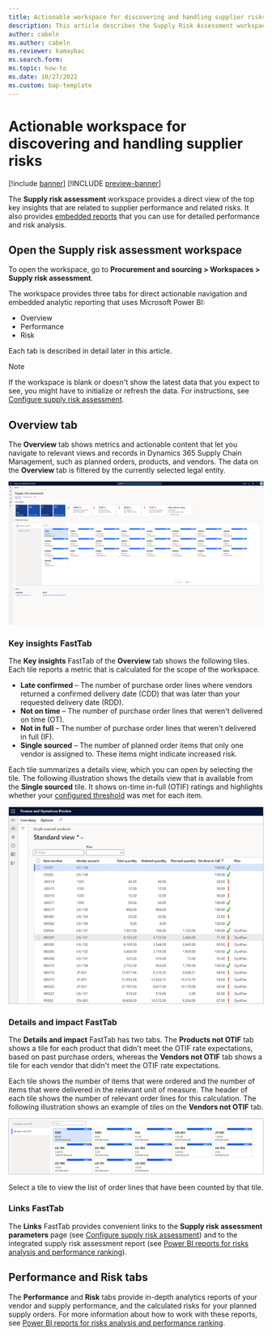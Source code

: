```yaml
---
title: Actionable workspace for discovering and handling supplier risks
description: This article describes the Supply Risk Assessment workspace, which provides a direct view of top key insights that are related to supplier performance and related risks. It also provides embedded reports for detailed performance and risk analysis.
author: cabeln
ms.author: cabeln
ms.reviewer: kamaybac
ms.search.form: 
ms.topic: how-to
ms.date: 10/27/2022 
ms.custom: bap-template
---
```


# Actionable workspace for discovering and handling supplier risks

[!include [banner](../includes/banner.md)]
[!INCLUDE [preview-banner](../includes/preview-banner.md)]
<!-- KFM: Preview until 10.0.31 GA -->

The **Supply risk assessment** workspace provides a direct view of the top key insights that are related to supplier performance and related risks. It also provides [embedded reports](supply-risk-assessment-reports.md) that you can use for detailed performance and risk analysis.

## Open the Supply risk assessment workspace

To open the workspace, go to **Procurement and sourcing \> Workspaces \> Supply risk assessment**.

The workspace provides three tabs for direct actionable navigation and embedded analytic reporting that uses Microsoft Power BI:

- Overview
- Performance
- Risk

Each tab is described in detail later in this article.

> [!NOTE]
> If the workspace is blank or doesn't show the latest data that you expect to see, you might have to initialize or refresh the data. For instructions, see [Configure supply risk assessment](supply-risk-assessment-configuration.md).

## Overview tab

The **Overview** tab shows metrics and actionable content that let you navigate to relevant views and records in Dynamics 365 Supply Chain Management, such as planned orders, products, and vendors. The data on the **Overview** tab is filtered by the currently selected legal entity.

[<img src="media/sra-workspace-page.png" alt="Overview tab of the Supply risk assessment workspace." title="Overview tab of the Supply risk assessment workspace" width="720" />](media/sra-workspace-page.png)

### Key insights FastTab

The **Key insights** FastTab of the **Overview** tab shows the following tiles. Each tile reports a metric that is calculated for the scope of the workspace.

- **Late confirmed** – The number of purchase order lines where vendors returned a confirmed delivery date (CDD) that was later than your requested delivery date (RDD).
- **Not on time** – The number of purchase order lines that weren't delivered on time (OT).
- **Not in full** – The number of purchase order lines that weren't delivered in full (IF).
- **Single sourced** – The number of planned order items that only one vendor is assigned to. These items might indicate increased risk.

Each tile summarizes a details view, which you can open by selecting the tile. The following illustration shows the details view that is available from the **Single sourced** tile. It shows on-time in-full (OTIF) ratings and highlights whether your [configured threshold](supply-risk-assessment-configuration.md) was met for each item.

![Single sourced items view.](media/sra-single-source-planned-items.png "Single sourced items view")

### Details and impact FastTab

The **Details and impact** FastTab has two tabs. The **Products not OTIF** tab shows a tile for each product that didn't meet the OTIF rate expectations, based on past purchase orders, whereas the **Vendors not OTIF** tab shows a tile for each vendor that didn't meet the OTIF rate expectations.

Each tile shows the number of items that were ordered and the number of items that were delivered in the relevant unit of measure. The header of each tile shows the number of relevant order lines for this calculation. The following illustration shows an example of tiles on the **Vendors not OTIF** tab.

![Vendors not OTIF tab on the Details and impact FastTab.](media/sra-details-impact.png "Vendors not OTIF tab on the Details and impact FastTab")

Select a tile to view the list of order lines that have been counted by that tile.

### Links FastTab

The **Links** FastTab provides convenient links to the **Supply risk assessment parameters** page (see [Configure supply risk assessment](supply-risk-assessment-configuration.md)) and to the integrated supply risk assessment report (see [Power BI reports for risks analysis and performance ranking](supply-risk-assessment-reports.md)).

## Performance and Risk tabs

The **Performance** and **Risk** tabs provide in-depth analytics reports of your vendor and supply performance, and the calculated risks for your planned supply orders. For more information about how to work with these reports, see [Power BI reports for risks analysis and performance ranking](supply-risk-assessment-reports.md).
